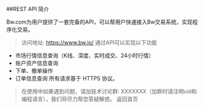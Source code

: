 ##REST API 简介

Bw.com为用户提供了一套完备的API，可以帮用户快速接入Bw交易系统，实现程序化交易。

>访问地址: https://www.bw.io/
通过API可以实现以下功能

* 市场行情信息查询（K线、深度、实时成交、24小时行情）
* 账户资产信息查询
* 下单、撤单操作
* 订单信息查询 所有请求基于 HTTPS 协议。


>在使用中如果遇到问题，请加技术讨论群: XXXXXXX（加群时请注明uid和编程语言），我们将尽力帮您答疑解惑。
返回首页
